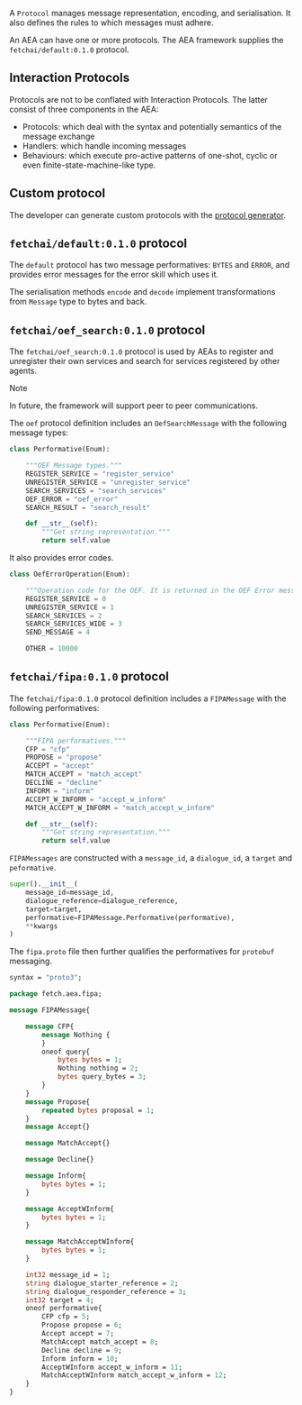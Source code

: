 A `Protocol` manages message representation, encoding, and serialisation. It also defines the rules to which messages must adhere.

An AEA can have one or more protocols. The AEA framework supplies the `fetchai/default:0.1.0` protocol.

## Interaction Protocols

Protocols are not to be conflated with Interaction Protocols. The latter consist of three components in the AEA:

- Protocols: which deal with the syntax and potentially semantics of the message exchange
- Handlers: which handle incoming messages
- Behaviours: which execute pro-active patterns of one-shot, cyclic or even finite-state-machine-like type.

## Custom protocol

The developer can generate custom protocols with the <a href="../protocol-generator">protocol generator</a>. 

## `fetchai/default:0.1.0` protocol

The `default` protocol has two message performatives: `BYTES` and `ERROR`, and provides error messages for the error skill which uses it.

The serialisation methods `encode` and `decode` implement transformations from `Message` type to bytes and back.

## `fetchai/oef_search:0.1.0` protocol

The `fetchai/oef_search:0.1.0` protocol is used by AEAs to register and unregister their own services and search for services registered by other agents.

<div class="admonition note">
  <p class="admonition-title">Note</p>
  <p>In future, the framework will support peer to peer communications.</p>
</div>

The `oef` protocol definition includes an `OefSearchMessage` with the following message types:

```python
class Performative(Enum):

	"""OEF Message types."""
    REGISTER_SERVICE = "register_service"
    UNREGISTER_SERVICE = "unregister_service"
    SEARCH_SERVICES = "search_services"
    OEF_ERROR = "oef_error"
    SEARCH_RESULT = "search_result"

    def __str__(self):
    	"""Get string representation."""
        return self.value
```

It also provides error codes.

```python
class OefErrorOperation(Enum):

	"""Operation code for the OEF. It is returned in the OEF Error messages."""
	REGISTER_SERVICE = 0
    UNREGISTER_SERVICE = 1
    SEARCH_SERVICES = 2
    SEARCH_SERVICES_WIDE = 3
    SEND_MESSAGE = 4

    OTHER = 10000
```

## `fetchai/fipa:0.1.0` protocol

The `fetchai/fipa:0.1.0` protocol definition includes a `FIPAMessage` with the following performatives:

```python
class Performative(Enum):

	"""FIPA performatives."""
    CFP = "cfp"
    PROPOSE = "propose"
    ACCEPT = "accept"
    MATCH_ACCEPT = "match_accept"
    DECLINE = "decline"
    INFORM = "inform"
    ACCEPT_W_INFORM = "accept_w_inform"
    MATCH_ACCEPT_W_INFORM = "match_accept_w_inform"

    def __str__(self):
    	"""Get string representation."""
        return self.value
```

`FIPAMessages` are constructed with a `message_id`, a `dialogue_id`, a `target` and `peformative`.

```python
super().__init__(
    message_id=message_id,
    dialogue_reference=dialogue_reference,
    target=target,
    performative=FIPAMessage.Performative(performative),
    **kwargs
)
```

The `fipa.proto` file then further qualifies the performatives for `protobuf` messaging.

``` proto
syntax = "proto3";

package fetch.aea.fipa;

message FIPAMessage{

    message CFP{
        message Nothing {
        }
        oneof query{
            bytes bytes = 1;
            Nothing nothing = 2;
            bytes query_bytes = 3;
        }
    }
    message Propose{
        repeated bytes proposal = 1;
    }
    message Accept{}

    message MatchAccept{}

    message Decline{}

    message Inform{
        bytes bytes = 1;
    }

    message AcceptWInform{
        bytes bytes = 1;
    }

    message MatchAcceptWInform{
        bytes bytes = 1;
    }

    int32 message_id = 1;
    string dialogue_starter_reference = 2;
    string dialogue_responder_reference = 3;
    int32 target = 4;
    oneof performative{
        CFP cfp = 5;
        Propose propose = 6;
        Accept accept = 7;
        MatchAccept match_accept = 8;
        Decline decline = 9;
        Inform inform = 10;
        AcceptWInform accept_w_inform = 11;
        MatchAcceptWInform match_accept_w_inform = 12;
    }
}
```



<br />
